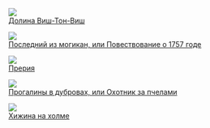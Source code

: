 ![](/books/adv_indian/Джеймс%20Фенимор%20Купер/Долина%20Виш-Тон-Виш.jpg)  
[Долина Виш-Тон-Виш](/books/adv_indian/Джеймс%20Фенимор%20Купер/Долина%20Виш-Тон-Виш)

![](/books/adv_indian/Джеймс%20Фенимор%20Купер/Последний%20из%20могикан,%20или%20Повествование%20о%201757%20годе.jpg)  
[Последний из могикан, или Повествование о 1757 годе](/books/adv_indian/Джеймс%20Фенимор%20Купер/Последний%20из%20могикан,%20или%20Повествование%20о%201757%20годе)

![](/books/adv_indian/Джеймс%20Фенимор%20Купер/Прерия.jpg)  
[Прерия](/books/adv_indian/Джеймс%20Фенимор%20Купер/Прерия)

![](/books/adv_indian/Джеймс%20Фенимор%20Купер/Прогалины%20в%20дубровах,%20или%20Охотник%20за%20пчелами.jpg)  
[Прогалины в дубровах, или Охотник за пчелами](/books/adv_indian/Джеймс%20Фенимор%20Купер/Прогалины%20в%20дубровах,%20или%20Охотник%20за%20пчелами)

![](/books/adv_indian/Джеймс%20Фенимор%20Купер/Хижина%20на%20холме.jpg)  
[Хижина на холме](/books/adv_indian/Джеймс%20Фенимор%20Купер/Хижина%20на%20холме)
